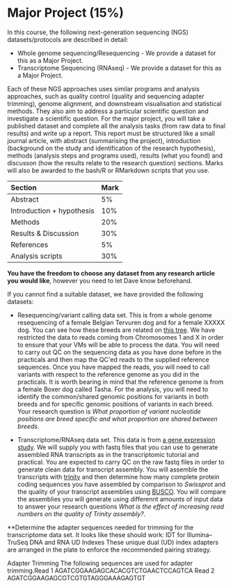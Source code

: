 # Major Project (15%)

In this course, the following next-generation sequencing (NGS) datasets/protocols are described in detail:

- Whole genome sequencing/Resequencing - We provide a dataset for this as a Major Project.
- Transcriptome Sequencing (RNAseq) - We provide a dataset for this as a Major Project. 

Each of these NGS approaches uses similar programs and analysis approaches, such as quality control (quality and sequencing adapter trimming), genome alignment, and downstream visualisation and statistical methods. They also aim to address a particular scientific question and investigate a scientific question. For the major project, you will take a published dataset and complete all the analysis tasks (from raw data to final results) and write up a report. This report must be structured like a small journal article, with abstract (summarising the project), introduction (background on the study and identification of the research hypothesis), methods (analysis steps and programs used), results (what you found) and discusson (how the results relate to the research question) sections. Marks will also be awarded to the bash/R or RMarkdown scripts that you use.

|Section                    |Mark |
|:--------------------------|:----|
|Abstract                   |5%   |
|Introduction + hypothesis  |10%  |
|Methods                    |20%  |
|Results & Discussion       |30%  |
|References                 |5%   |
|Analysis scripts           |30%  |

**You have the freedom to choose any dataset from any research article you would like**, however you need to let Dave know beforehand.

If you cannot find a suitable dataset, we have provided the following datasets:

- Resequencing/variant calling data set. This is from a whole genome resequencing of a female Belgian Tervuren dog and for a female XXXXX dog. You can see how these breeds are related on [this tree](https://research.nhgri.nih.gov/dog_genome/downloads/studies-figure1_032017.pdf). We have restricted the data to reads coming from Chromosomes 1 and X in order to ensure that your VMs will be able to  process the data. You will need to carry out QC on the sequencing data as you have done before in the practicals and then map the QC'ed reads to the supplied reference sequences.  Once you have mapped the reads, you will need to call variants  with respect to the reference genome as you did in the practicals. It is worth bearing in mind that the reference genome is from a female Boxer dog called Tasha. For the analysis, you will need to identify the common/shared genomic positions for variants in both breeds and for specific genomic positions of variants in each breed. Your research question is *What proportion of variant nucleotide positions are breed specific and what proportion are shared between breeds*. 

- Transcriptome/RNAseq data set. This data is from [a gene expression study](https://www.ncbi.nlm.nih.gov/bioproject/PRJNA503894). We will supply you with fastq files that you can use to generate assembled RNA transcripts as in the transcriptomic tutorial and practical. You are expected to carry QC on the raw fastq files in order to generate clean data for transcript assembly. You will assemble the transcripts with [trinity](https://github.com/trinityrnaseq/trinityrnaseq/wiki) and then determine how many complete protein coding sequences you have assembled by comparison to *Swissprot* and the quality of your transcript assemblies using [BUSCO](https://pubmed.ncbi.nlm.nih.gov/26059717/). You will compare the assemblies you will generate using differennt amounts of input data to answer your research questions *What is the effect of increasing read numbers on the quality of Trinity assembly?*. 


**Determine the adapter sequences needed for trimming for the transcriptome data set. It looks like these should work:
IDT for Illumina–TruSeq DNA and RNA UD Indexes
These unique dual (UD) index adapters are arranged in the plate to enforce the recommended pairing  strategy.

Adapter Trimming
The following sequences are used for adapter trimming.Read 1
AGATCGGAAGAGCACACGTCTGAACTCCAGTCA
Read 2
AGATCGGAAGAGCGTCGTGTAGGGAAAGAGTGT